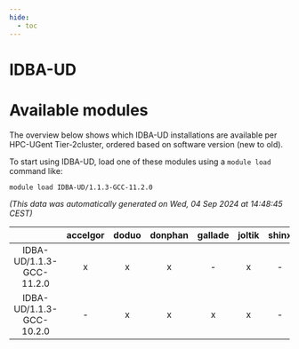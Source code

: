 ```yaml
---
hide:
  - toc
---
```


IDBA-UD
=======

# Available modules


The overview below shows which IDBA-UD installations are available per HPC-UGent Tier-2cluster, ordered based on software version (new to old).

To start using IDBA-UD, load one of these modules using a `module load` command like:

```shell
module load IDBA-UD/1.1.3-GCC-11.2.0
```

*(This data was automatically generated on Wed, 04 Sep 2024 at 14:48:45 CEST)*  

| |accelgor|doduo|donphan|gallade|joltik|shinx|skitty|
| :---: | :---: | :---: | :---: | :---: | :---: | :---: | :---: |
|IDBA-UD/1.1.3-GCC-11.2.0|x|x|x|-|x|-|x|
|IDBA-UD/1.1.3-GCC-10.2.0|-|x|x|x|x|-|x|
